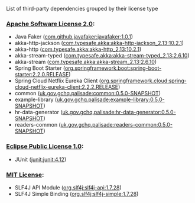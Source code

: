 List of third-party dependencies grouped by their license type

### [Apache Software License 2.0](./licenses/apache_software_license_2.0.txt):
* Java Faker ([com.github.javafaker:javafaker:1.0.1](http://github.com/DiUS/java-faker))
* akka-http-jackson ([com.typesafe.akka:akka-http-jackson_2.13:10.2.1](https://akka.io))
* akka-http ([com.typesafe.akka:akka-http_2.13:10.2.1](https://akka.io))
* akka-stream-typed ([com.typesafe.akka:akka-stream-typed_2.13:2.6.10](https://akka.io/))
* akka-stream ([com.typesafe.akka:akka-stream_2.13:2.6.10](https://akka.io/))
* Spring Boot Starter ([org.springframework.boot:spring-boot-starter:2.2.0.RELEASE](https://projects.spring.io/spring-boot/#/spring-boot-parent/spring-boot-starters/spring-boot-starter))
* Spring Cloud Netflix Eureka Client ([org.springframework.cloud:spring-cloud-netflix-eureka-client:2.2.2.RELEASE](https://spring.io/spring-cloud/spring-cloud-netflix/spring-cloud-netflix-eureka-client))
* common ([uk.gov.gchq.palisade:common:0.5.0-SNAPSHOT](https://github.com/gchq/Palisade-common))
* example-library ([uk.gov.gchq.palisade:example-library:0.5.0-SNAPSHOT](https://github.com/gchq/Palisade-examples/tree/develop/example-library))
* hr-data-generator ([uk.gov.gchq.palisade:hr-data-generator:0.5.0-SNAPSHOT](https://github.com/gchq/Palisade-examples/tree/develop/hr-data-generator))
* readers-common ([uk.gov.gchq.palisade:readers-common:0.5.0-SNAPSHOT](https://github.com/gchq/Palisade-readers/tree/develop/readers-common))

### [Eclipse Public License 1.0](./licenses/eclipse_public_license_1.0.html):
* JUnit ([junit:junit:4.12](http://junit.org))

### [MIT License](./licenses/mit_license.txt):
* SLF4J API Module ([org.slf4j:slf4j-api:1.7.28](http://www.slf4j.org))
* SLF4J Simple Binding ([org.slf4j:slf4j-simple:1.7.28](http://www.slf4j.org))
